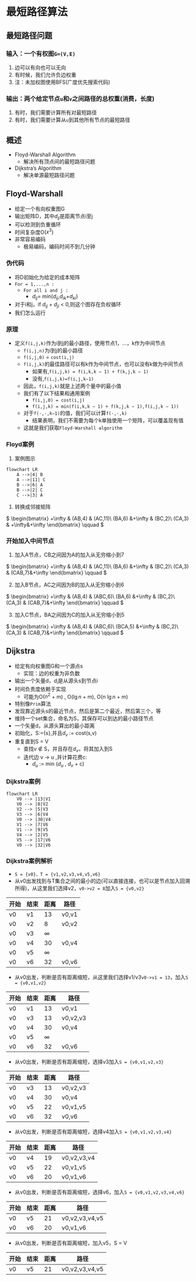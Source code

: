 # 最短路径算法

## 最短路径问题

### 输入：一个有权图`G=(V,E)`

1. 边可以有向也可以无向
2. 有时候，我们允许负边权重
3. 注：未加权图使用BFS(广度优先搜索代码)

### 输出：两个给定节点`u`和`v`之间路径的总权重(消费，长度)

1. 有时，我们需要计算所有对最短路径
2. 有时，我们需要计算从`u`到其他所有节点的最短路径

## 概述

* Floyd-Warshall Algorithm
  * 解决所有顶点间的最短路径问题
* Dijkstra’s Algorithm
  * 解决单源最短路径问题
<!-- * Bellman-Ford Algorithm -->

## Floyd-Warshall

* 给定一个有向权重图G
* 输出矩阵D，其中$d_{ij}$是距离节点i至j
* 可以检测到负重循环
* 时间复杂度O($x^3$)
* 非常容易编码
  * 极易编码，编码时间不到几分钟

### 伪代码

* 将D初始化为给定的成本矩阵
* `For = 1,...,n :`
  * `For all i and j :`
    * $d_{ij}$= min($d_{ij}$,$d_{ik}$+$d_{ki}$)
* 对于i和j，if $d_{ij}$ + $d_{ji}$ < 0,则这个图存在负权循环
* 我们怎么运行

### 原理

* 定义`f(i,j,k)`作为i到j的最小路径，使用节点1，...，k作为中间节点
  * `f(i,j,n)`为i到j的最小路径
  * `f(i,j,0)` = `cost(i,j)`
  * `f(i,j,k)`的最佳路径可以有k作为中间节点，也可以没有k做为中间节点
    * 如果有,`f(i,j,k) = f(i,k,k − 1) + f(k,j,k − 1)`
    * 没有,`f(i,j,k)=f(i,j,k−1)`
  * 因此，`f(i,j,k)`就是上述两个量中的最小值
  * 我们有了以下结果和通用案例
    * `f(i,j,0) = cost(i,j)`
    * `f(i,j,k) = min(f(i,k,k − 1) + f(k,j,k − 1),f(i,j,k − 1))`
  * 对于`f(·,·,k−1)`的值，我们可以计算`f(·,·,k)`
    * 结果表明，我们不需要为每个k单独使用一个矩阵，可以覆盖现有值
  * 这就是我们获取`Floyd-Warshall algorithm`

### Floyd案例

1. 案例图示

```mermaid
flowchart LR
    A -->|4| B
    A -->|11| C
    B -->|6| A
    B -->|2| C
    C -->|3| A
```

1. 转换成邻接矩阵

$
\begin{bmatrix}
    +\infty  & (AB,4) & (AC,11)\\
    (BA,6) &+\infty & (BC,2)\\
    (CA,3) & +\infty&+\infty
\end{bmatrix} \qquad
$

### 开始加入中间节点

1. 加入A节点，CB之间因为A的加入从无穷缩小到7

$
\begin{bmatrix}
    +\infty  & (AB,4) & (AC,11)\\
    (BA,6) &+\infty & (BC,2)\\
    (CA,3) & (CAB,7)&+\infty
\end{bmatrix} \qquad
$

2. 加入B节点，AC之间因为B的加入从无穷缩小到6

$
\begin{bmatrix}
    +\infty  & (AB,4) & (ABC,6)\\
    (BA,6) &+\infty & (BC,2)\\
    (CA,3) & (CAB,7)&+\infty
\end{bmatrix} \qquad
$

3. 加入C节点，BA之间因为C的加入从无穷缩小到5

$
\begin{bmatrix}
    +\infty  & (AB,4) & (ABC,6)\\
    (BCA,5) &+\infty & (BC,2)\\
    (CA,3) & (CAB,7)&+\infty
\end{bmatrix} \qquad
$

## Dijkstra

* 给定有向权重图G和一个源点s
  * 实现：边的权重为非负数
* 输出一个矢量d，$d_i$是从源头s到节点i
* 时间负责度依赖于实现
  * 可能为O($n^2$ + m) , O($\lg n$ + m), O(n $\lg n$ + m)
* 特别像`Prim`算法
* 发现靠近源头s的最近节点，然后是第二个最近，然后第三个，等
* 维持一个set集合，命名为S，其保存可以到达的最小路径节点
* 一个矢量d，从源头算出的最小距离
* 初始化，S:={s},并且$d_v$ := cost(s,v)
* 重复直到S = V
  * 查找v $\notin$ S，并且存在$d_v$，将其加入到S
  * 迭代边 v -> u ,并计算花费c:
    * $d_u$ := min ($d_u$ , $d_v$ + c)

<!-- ## Bellman-Ford Algorithm -->
### Dijkstra案例

```mermaid
flowchart LR
    V0 --> |13|V1
    V0 --> |8|V2
    V2 --> |5|V3
    V3 --> |6|V4
    V0 --> |30|V4
    V1 --> |7|V6
    V1 --> |9|V5
    V4 --> |2|V5
    V5 --> |17|V6
    V0 --> |32|V6
```

### Dijkstra案例解析

* `S = {v0}，T = {v1,v2,v3,v4,v5,v6}`
* 从v0出发找到与T集合之间的最小的边(可以直接连接，也可以是节点加入回溯所得)，从这里我们选择v2，`v0->v2 = 8`加入`S = {v0,v2}`

| 开始 | 结束 | 距离 | 路径  |
| ---- | ---- | ---- | ----- |
| v0   | v1   | 13   | v0,v1 |
| v0   | v2   | 8    | v0,v2 |
| v0   | v3   | ∞    |       |
| v0   | v4   | 30   | v0,v4 |
| v0   | v5   | ∞    |       |
| v0   | v6   | 32   | v0,v6 |

* 从v0出发，判断是否有距离缩短，从这里我们选择v1/v3`v0->v1 = 13`，加入`S = {v0,v1,v2}`

| 开始 | 结束 | 距离 | 路径     |
| ---- | ---- | ---- | -------- |
| v0   | v1   | 13   | v0,v1    |
| v0   | v3   | 13   | v0,v2,v3 |
| v0   | v4   | 30   | v0,v4    |
| v0   | v5   | ∞    |          |
| v0   | v6   | 32   | v0,v6    |

* 从v0出发，判断是否有距离缩短，选择v3加入`S = {v0,v1,v2,v3}`

| 开始 | 结束 | 距离 | 路径     |
| ---- | ---- | ---- | -------- |
| v0   | v3   | 13   | v0,v2,v3 |
| v0   | v4   | 30   | v0,v4    |
| v0   | v5   | 22   | v0,v1,v5 |
| v0   | v6   | 32   | v0,v6    |

* 从v0出发，判断是否有距离缩短，选择v4加入`S = {v0,v1,v2,v3,v4}`

| 开始 | 结束 | 距离 | 路径        |
| ---- | ---- | ---- | ----------- |
| v0   | v4   | 19   | v0,v2,v3,v4 |
| v0   | v5   | 22   | v0,v1,v5    |
| v0   | v6   | 20   | v0,v1,v6    |

* 从v0出发，判断是否有距离缩短，选择v6，加入`S = {v0,v1,v2,v3,v4,v6}`

| 开始 | 结束 | 距离 | 路径           |
| ---- | ---- | ---- | -------------- |
| v0   | v5   | 21   | v0,v2,v3,v4,v5 |
| v0   | v6   | 20   | v0,v1,v6       |

* 从v0出发，判断是否有距离缩短，加入v5，S = V

| 开始 | 结束 | 距离 | 路径           |
| ---- | ---- | ---- | -------------- |
| v0   | v5   | 21   | v0,v2,v3,v4,v5 |
